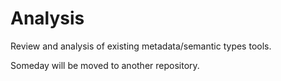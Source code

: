 # Analysis

Review and analysis of existing metadata/semantic types tools.

Someday will be moved to another repository.
